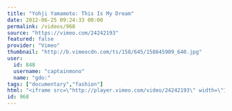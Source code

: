 ```yaml
---
title: "Yohji Yamamoto: This Is My Dream"
date: 2012-06-25 09:24:33 00:00
permalink: /videos/968
source: "https://vimeo.com/24242193"
featured: false
provider: "Vimeo"
thumbnail: "http://b.vimeocdn.com/ts/158/645/158645909_640.jpg"
user:
  id: 848
  username: "captainmono"
  name: "gdo:"
tags: ["documentary","fashion"]
html: "<iframe src=\"http://player.vimeo.com/video/24242193\" width=\"1280\" height=\"720\" frameborder=\"0\" webkitAllowFullScreen mozallowfullscreen allowFullScreen></iframe>"
id: 968
---
```


